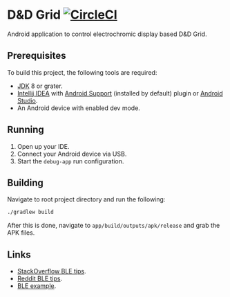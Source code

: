 # D&D Grid [![CircleCI](https://circleci.com/gh/Edvinas01/dnd-grid.svg?style=svg&circle-token=6536e12c520e4c7231f7a4fd4e37d460a21ba614)](https://circleci.com/gh/Edvinas01/dnd-grid)
Android application to control electrochromic display based D&D Grid.

## Prerequisites
To build this project, the following tools are required:
* [JDK] 8 or grater.
* [Intellij IDEA] with [Android Support] (installed by default) plugin or 
[Android Studio].
* An Android device with enabled dev mode.

[JDK]: https://openjdk.java.net/install
[Intellij IDEA]: https://www.jetbrains.com/idea
[Android Support]: https://plugins.jetbrains.com/plugin/1792-android-support
[Android Studio]: https://developer.android.com/studio

## Running
1. Open up your IDE.
2. Connect your Android device via USB.
3. Start the `debug-app` run configuration.

## Building
Navigate to root project directory and run the following:
```bash
./gradlew build
```

After this is done, navigate to `app/build/outputs/apk/release` and grab the 
APK files.

## Links
* [StackOverflow BLE tips](https://stackoverflow.com/questions/17870189/android-4-3-bluetooth-low-energy-unstable).
* [Reddit BLE tips](https://www.reddit.com/r/androiddev/comments/4ofnbp/bluetooth_ble_development_is_miserable_on_android).
* [BLE example](https://github.com/Polidea/RxAndroidBle/blob/master/sample/src/main/java/com/polidea/rxandroidble2/sample/example2_connection/ConnectionExampleActivity.java).
